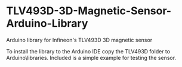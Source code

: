 # TLV493D-3D-Magnetic-Sensor-Arduino-Library
Arduino library for Infineon's TLV493D 3D magnetic sensor

To install the library to the Arduino IDE copy the TLV493D folder to Arduino\libraries. Included is a simple example for testing the sensor.
